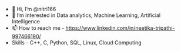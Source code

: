 - 👋 Hi, I’m @nitri166
- 👀 I’m interested in Data analytics, Machine Learning, Artificial Intelligence
- 📫 How to reach me - https://www.linkedin.com/in/neetika-tripathi-997466190/
- Skills - C++, C, Python, SQL, Linux, Cloud Computing

<!---
nitri166/nitri166 is a ✨ special ✨ repository because its `README.md` (this file) appears on your GitHub profile.
You can click the Preview link to take a look at your changes.
--->
